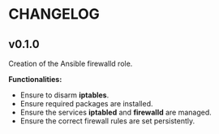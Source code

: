 # CHANGELOG

## v0.1.0

Creation of the Ansible firewalld role.

**Functionalities:**

- Ensure to disarm **iptables**.
- Ensure required packages are installed.
- Ensure the services **iptabled** and **firewalld** are managed.
- Ensure the correct firewall rules are set persistently.
